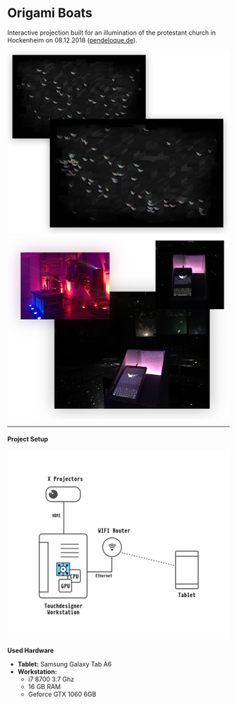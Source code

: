 # Origami Boats

Interactive projection built for an illumination of the protestant church in
Hockenheim on 08.12.2018 ([pendeloque.de](https://www.pendeloque.de)).

![Projection screenshots](./img/screenshots.png)
![Photo collage](./img/photos.png)


---

#### Project Setup

![Project setup](./img/structure.png)

**Used Hardware**
- **Tablet:** Samsung Galaxy Tab A6
- **Workstation:**
    - i7 8700 3.7 Ghz
    - 16 GB RAM
    - Geforce GTX 1060 6GB
